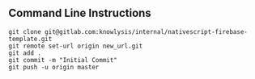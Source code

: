 ## Command Line Instructions

```
git clone git@gitlab.com:knowlysis/internal/nativescript-firebase-template.git
git remote set-url origin new_url.git
git add .
git commit -m "Initial Commit"
git push -u origin master
```